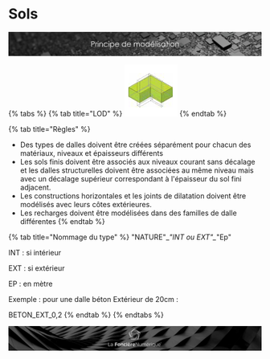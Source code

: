 # Sols

![](../../.gitbook/assets/principe-de-mod.png)

{% tabs %}
{% tab title="LOD" %}
![LOG 200  /  LOI 200 : &#xC9;paisseur de base suppos&#xE9;e](../../.gitbook/assets/image%20%285%29.png)
{% endtab %}

{% tab title="Règles" %}
* Des types de dalles doivent être créées séparément pour chacun des matériaux, niveaux et épaisseurs différents
* Les sols finis doivent être associés aux niveaux courant sans décalage et les dalles structurelles doivent être associées au même niveau mais avec un décalage supérieur correspondant à l'épaisseur du sol fini adjacent.
* Les constructions horizontales et les joints de dilatation doivent être modélisés avec leurs côtes extérieures.
* Les recharges doivent être modélisées dans des familles de dalle différentes
{% endtab %}

{% tab title="Nommage du type" %}
"NATURE"\__"INT ou EXT"\__"Ep"

INT : si intérieur 

EXT : si extérieur 

EP : en mètre

Exemple : pour une dalle béton Extérieur de 20cm :

BETON\_EXT\_0,2
{% endtab %}
{% endtabs %}

![](../../.gitbook/assets/wallpaper_fnum_black.jpg)

